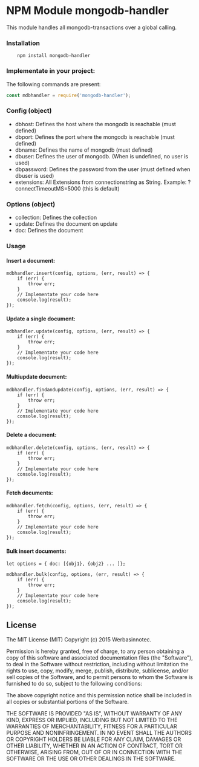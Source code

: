 # NPM Module mongodb-handler

This module handles all mongodb-transactions over a global calling.

### Installation

        npm install mongodb-handler

### Implementate in your project:

The following commands are present:

```javascript
const mdbhandler = require('mongodb-handler');
```
### Config (object)
-   dbhost: Defines the host where the mongodb is reachable (must defined)
-   dbport: Defines the port where the mongodb is reachable (must defined)
-   dbname: Defines the name of mongodb (must defined)
-   dbuser: Defines the user of mongodb. (When is undefined, no user is used)
-   dbpassword: Defines the password from the user (must defined when dbuser is used)
-   extensions: All Extensions from connectionstring as String. Example: ?connectTimeoutMS=5000 (this is default)

### Options (object)
-   collection: Defines the collection
-   update: Defines the document on update
-   doc: Defines the document

### Usage

#### Insert a document:

```javscript
mdbhandler.insert(config, options, (err, result) => {
    if (err) {
        throw err;
    }
    // Implementate your code here
    console.log(result);
});
```

#### Update a single document:

```javscript
mdbhandler.update(config, options, (err, result) => {
    if (err) {
        throw err;
    }
    // Implementate your code here
    console.log(result);
});
```

#### Multiupdate document:

```javscript
mdbhandler.findandupdate(config, options, (err, result) => {
    if (err) {
        throw err;
    }
    // Implementate your code here
    console.log(result);
});
```

#### Delete a document:

```javscript
mdbhandler.delete(config, options, (err, result) => {
    if (err) {
        throw err;
    }
    // Implementate your code here
    console.log(result);
});
```

#### Fetch documents:

```javscript
mdbhandler.fetch(config, options, (err, result) => {
    if (err) {
        throw err;
    }
    // Implementate your code here
    console.log(result);
});
```

#### Bulk insert documents:

```javscript
let options = { doc: [{obj1}, {obj2} ... ]};

mdbhandler.bulk(config, options, (err, result) => {
    if (err) {
        throw err;
    }
    // Implementate your code here
    console.log(result);
});
```

## License

The MIT License (MIT)
Copyright (c) 2015 Werbasinnotec.

Permission is hereby granted, free of charge, to any person obtaining a copy of this software and associated documentation files (the "Software"), to deal in the Software without restriction, including without limitation the rights to use, copy, modify, merge, publish, distribute, sublicense, and/or sell copies of the Software, and to permit persons to whom the Software is furnished to do so, subject to the following conditions:

The above copyright notice and this permission notice shall be included in all copies or substantial portions of the Software.

THE SOFTWARE IS PROVIDED "AS IS", WITHOUT WARRANTY OF ANY KIND, EXPRESS OR IMPLIED, INCLUDING BUT NOT LIMITED TO THE WARRANTIES OF MERCHANTABILITY, FITNESS FOR A PARTICULAR PURPOSE AND NONINFRINGEMENT. IN NO EVENT SHALL THE AUTHORS OR COPYRIGHT HOLDERS BE LIABLE FOR ANY CLAIM, DAMAGES OR OTHER LIABILITY, WHETHER IN AN ACTION OF CONTRACT, TORT OR OTHERWISE, ARISING FROM, OUT OF OR IN CONNECTION WITH THE SOFTWARE OR THE USE OR OTHER DEALINGS IN THE SOFTWARE.
